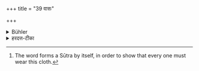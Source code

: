 +++
title = "39 वासः"

+++

<details><summary>Bühler</summary>

39. (He shall wear) a cloth (to cover his nakedness). [^19] 


[^19]:  The word forms a Sūtra by itself, in order to show that every one must wear this cloth.
</details>

<details><summary>हरदत्त-टीका</summary>

## सूत्रम्
वासः ॥ ३९ ॥
### टिप्पनी
वस्यते कौपीनमाच्छाद्यते येन तद्वासः । तद्वक्ष्यते ॥ ३९ ॥
</details>
